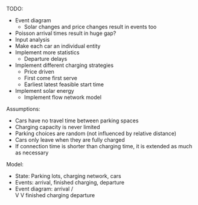 TODO:
  - Event diagram
    - Solar changes and price changes result in events too
  - Poisson arrival times result in huge gap?
  - Input analysis
  - Make each car an individual entity
  - Implement more statistics
    - Departure delays
  - Implement different charging strategies
    - Price driven
    - First come first serve
    - Earliest latest feasible start time
  - Implement solar energy
    - Implement flow network model

Assumptions:
  - Cars have no travel time between parking spaces
  - Charging capacity is never limited
  - Parking choices are random (not influenced by relative distance)
  - Cars only leave when they are fully charged
  - If connection time is shorter than charging time, it is extended as much as necessary

Model:
  - State: Parking lots, charging network, cars
  - Events: arrival, finished charging, departure
  - Event diagram:         arrival
                          /       \
                         V         V
          finished charging       departure
